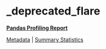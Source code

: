 # _deprecated_flare

[**Pandas Profiling Report**](https://epistasislab.github.io/pmlb/profile/_deprecated_flare.html)

[Metadata](metadata.yaml) | [Summary Statistics](summary_stats.tsv)

